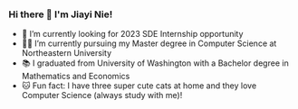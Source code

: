 ### Hi there 👋 I'm Jiayi Nie!

- 🔭 I’m currently looking for 2023 SDE Internship opportunity
- 👩‍💻 I’m currently pursuing my Master degree in Computer Science at Northeastern University
- 📚 I graduated from University of Washington with a Bachelor degree in Mathematics and Economics
- 🐱 Fun fact: I have three super cute cats at home and they love Computer Science (always study with me)!

<!--
**niejiayi1998/niejiayi1998** is a ✨ _special_ ✨ repository because its `README.md` (this file) appears on your GitHub profile.

Here are some ideas to get you started:

- 🔭 I’m currently working on ...
- 🌱 I’m currently learning ...
- 👯 I’m looking to collaborate on ...
- 🤔 I’m looking for help with ...
- 💬 Ask me about ...
- 📫 How to reach me: ...
- 😄 Pronouns: ...
- ⚡ Fun fact: ...
-->
